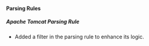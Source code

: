 
#### Parsing Rules

##### Apache Tomcat Parsing Rule

- Added a filter in the parsing rule to enhance its logic.
